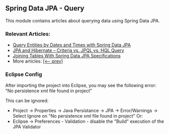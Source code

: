 ## Spring Data JPA - Query

This module contains articles about querying data using Spring Data JPA.

### Relevant Articles: 
- [Query Entities by Dates and Times with Spring Data JPA](https://www.baeldung.com/spring-data-jpa-query-by-date)
- [JPA and Hibernate – Criteria vs. JPQL vs. HQL Query](https://www.baeldung.com/jpql-hql-criteria-query)
- [Joining Tables With Spring Data JPA Specifications](https://www.baeldung.com/spring-jpa-joining-tables)
- More articles: [[<-- prev]](../spring-data-jpa-query-2)

### Eclipse Config 
After importing the project into Eclipse, you may see the following error:  
"No persistence xml file found in project"

This can be ignored: 
- Project -> Properties -> Java Persistance -> JPA -> Error/Warnings -> Select Ignore on "No persistence xml file found in project"
Or: 
- Eclipse -> Preferences - Validation - disable the "Build" execution of the JPA Validator 
